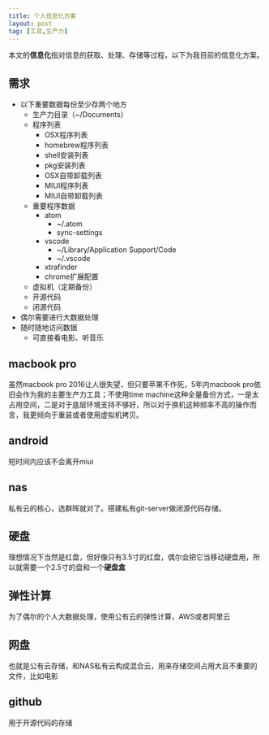 ```yaml
---
title: 个人信息化方案
layout: post
tag: [工具,生产力]
---
```


本文的**信息化**指对信息的获取、处理、存储等过程，以下为我目前的信息化方案。

## 需求

* 以下重要数据每份至少存两个地方
	* 生产力目录（~/Documents）
	* 程序列表
		* OSX程序列表
		* homebrew程序列表
		* shell安装列表
		* pkg安装列表
		* OSX自带卸载列表
		* MIUI程序列表
		* MIUI自带卸载列表
	* 重要程序数据
		* atom
			* ~/.atom
			* sync-settings
		* vscode
			* ~/Library/Application Support/Code
			* ~/.vscode
		* xtrafinder
		* chrome扩展配置
	* 虚拟机（定期备份）
	* 开源代码
	* 闭源代码
* 偶尔需要进行大数据处理
* 随时随地访问数据
	* 可直接看电影、听音乐

## macbook pro

虽然macbook pro 2016让人很失望，但只要苹果不作死，5年内macbook pro依旧会作为我的主要生产力工具；不使用time machine这种全量备份方式，一是太占用空间，二是对于底层环境支持不够好，所以对于换机这种频率不高的操作而言，我更倾向于重装或者使用虚拟机拷贝。

## android

短时间内应该不会离开miui

## nas

私有云的核心，选群晖就对了。搭建私有git-server做闭源代码存储。

## 硬盘

理想情况下当然是红盘，但好像只有3.5寸的红盘，偶尔会把它当移动硬盘用，所以就需要一个2.5寸的盘和一个**硬盘盒**

## 弹性计算

为了偶尔的个人大数据处理，使用公有云的弹性计算，AWS或者阿里云

## 网盘

也就是公有云存储，和NAS私有云构成混合云，用来存储空间占用大且不重要的文件，比如电影

## github

用于开源代码的存储
